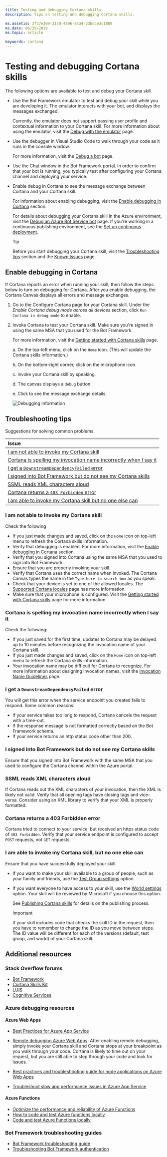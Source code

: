 ```yaml
---
title: Testing and debugging Cortana skills
description: Tips on testing and debugging Cortana skills.

ms.assetid: 3f37e309-3170-4896-8434-33bdce3c1889
ms.date: 06/25/2019
ms.topic: article

keywords: cortana
---
```


# Testing and debugging Cortana skills

The following options are available to test and debug your Cortana skill.

- Use the Bot Framework emulator to test and debug your skill while you are developing it. The emulator interacts with your bot, and displays the messages exchanged.  

    Currently, the emulator does not support passing user profile and contextual information to your Cortana skill. For more information about using the emulator, visit the [Debug with the emulator](https://docs.microsoft.com/azure/bot-service/bot-service-debug-emulator?view=azure-bot-service-4.0) page.  

- Use the debugger in Visual Studio Code to walk through your code as it runs in the console window.  

   For more information, visit the [Debug a bot](https://docs.microsoft.com/azure/bot-service/bot-service-debug-bot?view=azure-bot-service-4.0) page.  

- Use the Chat window in the Bot Framework portal. In order to confirm that your bot is running, you typically test after configuring your Cortana channel and deploying your service.

- Enable debug in Cortana to see the message exchange between Cortana and your Cortana skill.

   For information about enabling debugging, visit the [Enable debugging in Cortana](#enable-debugging-in-cortana) section.

   For details about debugging your Cortana skill in the Azure environment, visit the [Debug an Azure Bot Service bot](https://docs.microsoft.com/azure/bot-service/bot-service-debug-bot?view=azure-bot-service-4.0) page. If you're working in a continuous publishing environment, see the [Set up continuous deployment](https://docs.microsoft.com/azure/bot-service/bot-service-continuous-deployment?view=azure-bot-service-4.0).

   >[!TIP]
   >Before you start debugging your Cortana skill, visit the [Troubleshooting tips](#troubleshooting-tips) section and the [Known Issues](./known-issues.md) page.  

## Enable debugging in Cortana

If Cortana reports an error when running your skill, then follow the steps below to turn on debugging for Cortana. After you enable debugging, the Cortana Canvas displays all errors and message exchanges.  

1. Go to the Configure Cortana page for your Cortana skill. Under the *Enable Cortana debug mode across all devices* section, click `Run Cortana in debug mode`  to enable.

1. Invoke Cortana to test your Cortana skill. Make sure you're signed in using the same MSA that you used for the Bot Framework.

    For more information, visit the [Getting started with Cortana skills](get-started.md) page.

    a.  On the top-left menu, click on the `Home` icon. (This will update the Cortana skills information.)

    b.  On the bottom-right corner, click on the microphone icon.

    c.  Invoke your Cortana skill by speaking. 

    d. The canvas displays a `debug` button.

    e.  Click to see the message exchange details.  

    ![Debugging Information](../media/images/debugging-info.png)

## Troubleshooting tips

Suggestions for solving common problems.

| Issue  |  
|:---    |  
| [I am not able to invoke my Cortana skill](#i-am-not-able-to-invoke-my-cortana-skill) |  
| [Cortana is spelling my invocation name incorrectly when I say it](#cortana-is-spelling-my-invocation-name-incorrectly-when-i-say-it) |  
| [I get a `DownstreamDependencyFailed` error](#i-get-a-downstreamdependencyfailed-error) | 
| [I signed into Bot Framework but do not see my Cortana skills](#i-signed-into-bot-framework-but-do-not-see-my-cortana-skills) |  
| [SSML reads XML characters aloud](#ssml-reads-xml-characters-aloud) |  
| [Cortana returns a `403 Forbidden` error](#cortana-returns-a-403-forbidden-error) |  
| [I am able to invoke my Cortana skill but no one else can](#i-am-able-to-invoke-my-cortana-skill-but-no-one-else-can) |  

### I am not able to invoke my Cortana skill  

Check the following

- If you just made changes and saved, click on the `Home` icon on top-left menu to refresh the Cortana skills information.  
- Verify that debugging is enabled. For more information, visit the [Enable debugging in Cortana](#enable-debugging-in-cortana) section.  
- Verify that you signed into Cortana using the same MSA that you used to sign into Bot Framework.  
- Ensure that you are properly invoking your skill.  
- Verify that Cortana uses the correct name when invoked. The Cortana Canvas types the name in the `Type here to search box` as you speak.  
- Check that your device is set to one of the allowed locales. The [Supported Cortana locales](./supported-locales.md) page has more information.  
- Make sure that your microphone is configured. Visit the [Getting started with Cortana skills](./get-started.md) page for more information.  

### Cortana is spelling my invocation name incorrectly when I say it  

Check the following:

- If you just saved for the first time, updates to Cortana may be delayed up to 10 minutes before recognizing the invocation name of your Cortana skill.  
- If you just made changes and saved, click on the `Home` icon on top-left menu to refresh the Cortana skills information.  
- Your invocation name may be difficult for Cortana to recognize. For more information about designing invocation names, visit the [Invocation Name Guidelines](./cortana-invocation-guidelines.md) page.  

### I get a `DownstreamDependencyFailed` error  

You will get this error when the service endpoint you created fails to respond. Some common reasons:

- If your service takes too long to respond, Cortana cancels the request with a time-out.  
- If the response message is not formatted correctly based on the Bot Framework schema.  
- If your service returns an http status code other than 200.  

### I signed into Bot Framework but do not see my Cortana skills  

Ensure that you signed into Bot Framework with the same MSA that you used to configure the Cortana channel within the Azure portal.  

### SSML reads XML characters aloud

If Cortana reads out the XML characters of your invocation, then the XML is likely not valid. Verify that all opening tags have closing tags and vice-versa. Consider using an XML library to verify that your XML is properly formatted.  

### Cortana returns a 403 Forbidden error  

Cortana tried to connect to your service, but received an https status code of `403 Forbidden`. Verify that your service endpoint is configured to accept `POST` requests, not `GET` requests.

### I am able to invoke my Cortana skill, but no one else can  

Ensure that you have successfully deployed your skill.

- If you want to make your skill available to a group of people, such as your family and friends, use the [Test Group settings](./publish-skill.md#test-group-settings) option.  
- If you want everyone to have access to your skill, use the [World settings](./publish-skill.md#world-settings) option. Your skill will be reviewed by Microsoft if you choose this option.

    See [Publishing Cortana skills](./publish-skill.md) for details on the publishing process.

    >[!IMPORTANT]
    > If your skill includes code that checks the skill ID in the request, then you have to remember to change the ID as you move between steps. The ID value will be different for each of the versions (default, test group, and world) of your Cortana skill.  

## Additional resources

### Stack Overflow forums

- [Bot Framework](https://stackoverflow.com/questions/tagged/botframework)  
- [Cortana Skills Kit](https://stackoverflow.com/questions/tagged/cortana-skills-kit)  
- [LUIS](https://stackoverflow.com/questions/tagged/luis)  
- [Cognitive Services](https://stackoverflow.com/questions/tagged/microsoft-cognitive)  

### Azure debugging resources

#### Azure Web Apps

- [Best Practices for Azure App Service](https://docs.microsoft.com/azure/app-service-web/app-service-best-practices)  

- [Remote debugging Azure Web Apps](https://docs.microsoft.com/azure/app-service-web/web-sites-dotnet-troubleshoot-visual-studio#a-nameremotedebugaremote-debugging-web-apps): After enabling remote debugging, simply invoke your Cortana skill and Cortana stops at your breakpoint as you walk through your code. Cortana is likely to time out on your request, but you are still able to step through your code and look for issues.  
- [Best practices and troubleshooting guide for node applications on Azure Web Apps](https://docs.microsoft.com/azure/app-service-web/app-service-web-nodejs-best-practices-and-troubleshoot-guide)  
- [Troubleshoot slow app performance issues in Azure App Service](https://docs.microsoft.com/azure/app-service-web/app-service-web-troubleshoot-performance-degradation) 

#### Azure Functions  

- [Optimize the performance and reliability of Azure Functions](https://docs.microsoft.com/en-us/azure/azure-functions/functions-best-practices)  
- [How to code and test Azure functions locally](https://docs.microsoft.com/azure/azure-functions/functions-run-local)  
- [Code and test Azure Functions locally](https://docs.microsoft.com/en-us/azure/azure-functions/functions-develop-local)  

### Bot Framework troubleshooting guides  

- [Bot Framework troubleshooting guide](https://aka.ms/hsjcm9)  
- [Troubleshooting Bot Framework authentication](https://aka.ms/aei8qy)  
